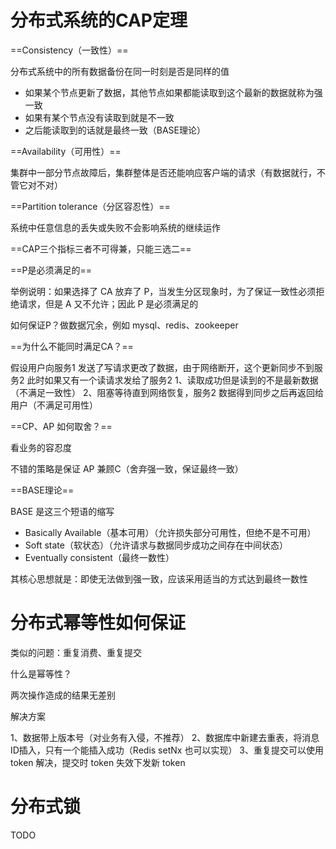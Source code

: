 # 分布式系统的CAP定理

==Consistency（一致性）==

分布式系统中的所有数据备份在同一时刻是否是同样的值

- 如果某个节点更新了数据，其他节点如果都能读取到这个最新的数据就称为强一致
- 如果有某个节点没有读取到就是不一致
- 之后能读取到的话就是最终一致（BASE理论）

==Availability（可用性）==

集群中一部分节点故障后，集群整体是否还能响应客户端的请求（有数据就行，不管它对不对）

==Partition tolerance（分区容忍性）==

系统中任意信息的丢失或失败不会影响系统的继续运作

==CAP三个指标三者不可得兼，只能三选二==

==P是必须满足的==

举例说明：如果选择了 CA 放弃了 P，当发生分区现象时，为了保证一致性必须拒绝请求，但是 A 又不允许；因此 P 是必须满足的

如何保证P？做数据冗余，例如 mysql、redis、zookeeper

==为什么不能同时满足CA？==

假设用户向服务1 发送了写请求更改了数据，由于网络断开，这个更新同步不到服务2
此时如果又有一个读请求发给了服务2
1、读取成功但是读到的不是最新数据（不满足一致性）
2、阻塞等待直到网络恢复，服务2 数据得到同步之后再返回给用户（不满足可用性）

==CP、AP 如何取舍？==

看业务的容忍度

不错的策略是保证 AP 兼顾C（舍弃强一致，保证最终一致）

==BASE理论==

BASE 是这三个短语的缩写

- Basically Available（基本可用）（允许损失部分可用性，但绝不是不可用）
- Soft state（软状态）（允许请求与数据同步成功之间存在中间状态）
- Eventually consistent（最终一数性）

其核心思想就是：即使无法做到强一致，应该采用适当的方式达到最终一数性

# 分布式幂等性如何保证

类似的问题：重复消费、重复提交

什么是幂等性？

两次操作造成的结果无差别

解决方案

1、数据带上版本号（对业务有入侵，不推荐）
2、数据库中新建去重表，将消息ID插入，只有一个能插入成功（Redis setNx 也可以实现）
3、重复提交可以使用 token 解决，提交时 token 失效下发新 token

# 分布式锁

TODO
